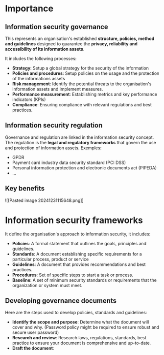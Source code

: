 # Importance
## Information security governance
This represents an organisation's established **structure, policies, method and guidelines** designed to guarantee the **privacy, reliability and accessibility of its information assets**.

It includes the following processes:
- **Strategy**: Setup a global strategy for the security of the information
- **Policies and procedures**: Setup policies on the usage and the protection of the informations assets
- **Risk management**: Identify the potential threats to the organisation's information assets and implement measures.
- **Performance measurement**: Establishing metrics and key performance indicators (KPIs)
- **Compliance**: Ensuring compliance with relevant regulations and best practices.
## Information security regulation
Governance and regulation are linked in the information security concept.
The regulation is the **legal and regulatory frameworks** that govern the use and protection of information assets.
Exemples: 
- GPDR
- Payment card industry data security standard (PCI DSS)
- Personal information protection and electronic documents act (PIPEDA)
- ...
## Key benefits
![[Pasted image 20241231115648.png]]
# Information security frameworks
It define the organisation's approach to information security, it includes:
- **Policies**: A formal statement that outlines the goals, principles and guidelines.
- **Standards**: A document establishing specific requirements for a particular process, product or service
- **Guidelines**: A document that provides recommendations and best practices.
- **Procedures**: Set of specific steps to start a task or process.
- **Baseline**: A set of minimum security standards or requirements that the organization or system must meet.
## Developing governance documents
Here are the steps used to develop policies, standards and guidelines:
- **Identify the scope and purpose**: Determine what the document will cover and why. (Password policy might be required to ensure robust and secure user password)
- **Research and review**: Research laws, regulations, standards, best practice to ensure your document is comprehensive and up-to-date.
- **Draft the document**: 